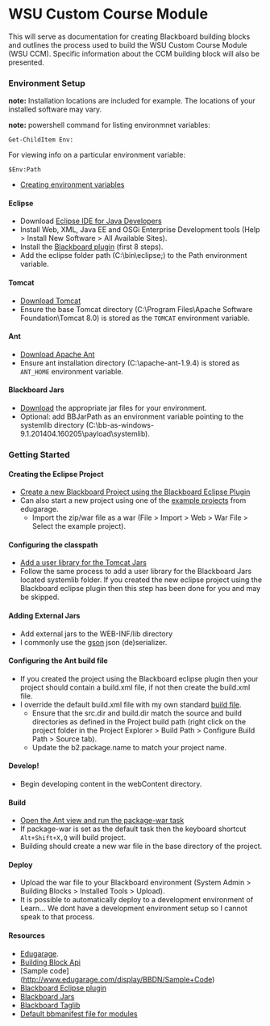 # WSU Custom Course Module

This will serve as documentation for creating Blackboard building blocks and outlines the process used to build the WSU Custom Course Module (WSU CCM). Specific information about the CCM building block will also be presented.   

### Environment Setup

__note:__ Installation locations are included for example. The locations of your installed software may vary.

__note:__ powershell command for listing environmnet variables:

```
Get-ChildItem Env:
```

For viewing info on a particular environment variable:

```
$Env:Path
```

- [Creating environment variables](http://www.computerhope.com/issues/ch000549.htm)

#### Eclipse
- Download [Eclipse IDE for Java Developers](https://www.eclipse.org/downloads/packages/eclipse-ide-java-developers/lunasr1a)
- Install Web, XML, Java EE and OSGi Enterprise Development tools (Help > Install New Software > All Available Sites).
- Install the [Blackboard plugin](http://www.edugarage.com/display/BBDN/Building+Blocks+Eclipse+Plugin) (first 8 steps).
- Add the eclipse folder path (C:\bin\eclipse\;) to the Path environment variable.

#### Tomcat
- [Download Tomcat](http://tomcat.apache.org/)
- Ensure the base Tomcat directory (C:\Program Files\Apache Software Foundation\Tomcat 8.0) is stored as the `TOMCAT` environment variable.

#### Ant
- [Download Apache Ant](http://ant.apache.org/)
- Ensure ant installation directory (C:\apache-ant-1.9.4) is stored as `ANT_HOME` environment variable.

#### Blackboard Jars
- [Download](https://behind.blackboard.com/downloads/details.aspx?d=1691) the appropriate jar files for your environment. 
- Optional: add BBJarPath as an environment variable pointing to the systemlib directory (C:\bb-as-windows-9.1.201404.160205\payload\systemlib).

### Getting Started

#### Creating the Eclipse Project

- [Create a new Blackboard Project using the Blackboard Eclipse Plugin](http://www.edugarage.com/display/BBDN/Building+Blocks+Eclipse+Plugin)
- Can also start a new project using one of the [example projects](http://www.edugarage.com/display/BBDN/Sample+Code) from edugarage.
  - Import the zip/war file as a war (File > Import > Web > War File > Select the example project).

#### Configuring the classpath

- [Add a user library for the Tomcat Jars](http://www.avajava.com/tutorials/lessons/how-do-i-create-an-eclipse-user-library-for-the-tomcat-jar-files.html)
- Follow the same process to add a user library for the Blackboard Jars located systemlib folder. If you created the new eclipse project using the Blackboard eclipse plugin then this step has been done for you and may be skipped.  

#### Adding External Jars

- Add external jars to the WEB-INF/lib directory
- I commonly use the [gson](https://code.google.com/p/google-gson/) json (de)serializer.

#### Configuring the Ant build file

- If you created the project using the Blackboard eclipse plugin then your project should contain a build.xml file, if not then create the build.xml file. 
- I override the default build.xml file with my own standard [build file](https://gist.github.com/dworthen/a7c04ce0af6a9c725874).
  - Ensure that the src.dir and build.dir match the source and build directories as defined in the Project build path (right click on the project folder in the Project Explorer > Build Path > Configure Build Path > Source tab).
  - Update the b2.package.name to match your project name.
  
#### Develop!

- Begin developing content in the webContent directory.

#### Build

- [Open the Ant view and run the package-war task](http://www.tutorialspoint.com/ant/ant_eclipse_integration.htm)
- If package-war is set as the default task then the keyboard shortcut `Alt+Shift+X,Q` will build project.
- Building should create a new war file in the base directory of the project. 

#### Deploy

- Upload the war file to your Blackboard environment (System Admin > Building Blocks > Installed Tools > Upload).
- It is possible to automatically deploy to a development environment of Learn... We dont have a development environment setup so I cannot speak to that process.

#### Resources

- [Edugarage](http://www.edugarage.com/display/BBDN/Building+Blocks).
- [Building Block Api](https://help.blackboard.com/en-us/Learn/9.1_2014_04/Administrator/130_Building_Blocks/020_Developing_Building_Blocks/000_Building_Blocks_API_and_Web_Services_Specifications_and_Changes)
- [Sample code] (http://www.edugarage.com/display/BBDN/Sample+Code)
- [Blackboard Eclipse plugin](http://www.edugarage.com/display/BBDN/Building+Blocks+Eclipse+Plugin)
- [Blackboard Jars](https://behind.blackboard.com/downloads/details.aspx?d=1691)
- [Blackboard Taglib](http://library.blackboard.com/ref/b9696cc1-1d49-45f3-b8af-ce709f71b915/bbNG/tld-summary.html)
- [Default bbmanifest file for modules](https://gist.github.com/dworthen/ed90794cbd752f338823)
